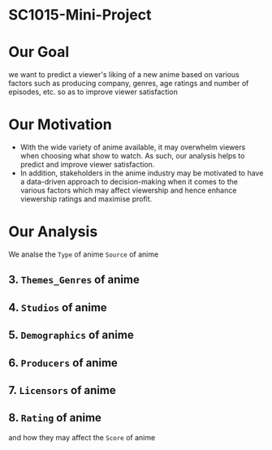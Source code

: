 # SC1015-Mini-Project

# Our Goal
we want to predict a viewer's liking of a new anime based on various factors such as producing company, genres, age ratings and number of episodes, etc. so as to improve viewer satisfaction


# Our Motivation
- With the wide variety of anime available, it may overwhelm viewers when choosing what show to watch. As such, our analysis helps to predict and improve viewer satisfaction.
- In addition, stakeholders in the anime industry may be motivated to have a data-driven approach to decision-making when it comes to the various factors which may affect viewership and hence enhance viewership ratings and maximise profit.

# Our Analysis
We analse the
`Type` of anime
`Source` of anime
## 3. `Themes_Genres` of anime
## 4. `Studios` of anime
## 5. `Demographics` of anime
## 6. `Producers` of anime
## 7. `Licensors` of anime
## 8. `Rating` of anime
and how they may affect the `Score` of anime

